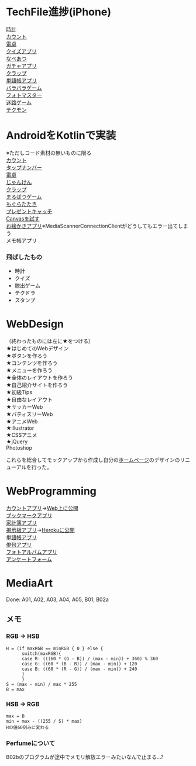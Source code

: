 # TechFile進捗(iPhone)
[時計](https://github.com/touyou/ClockLiT)  
[カウント](https://github.com/touyou/CountLiT)  
[電卓](https://github.com/touyou/CalculatorLiT)  
[クイズアプリ](https://github.com/touyou/QuizLiT)  
[なべあつ](https://github.com/touyou/NabeatsuLiT)  
[ガチャアプリ](https://github.com/touyou/GachaTechLiT)  
[クラップ](https://github.com/touyou/ClapLiT)  
[単語帳アプリ](https://github.com/touyou/WordListLiT)  
[バラバラゲーム](https://github.com/touyou/BarabaraGameLiT)  
[フォトマスター](https://github.com/touyou/PhotoMasterLiT)  
[迷路ゲーム](https://github.com/touyou/MazeLiT)  
[テクモン](https://github.com/touyou/TechMonsterLiT)  

# AndroidをKotlinで実装
※ただしコード素材の無いものに限る  
[カウント](https://github.com/touyou/CountKotlin)  
[タップナンバー](https://github.com/touyou/TapNumberKotlin)  
[電卓](https://github.com/touyou/CalculatorKotlin)  
[じゃんけん](https://github.com/touyou/JankenKotlin)  
[クラップ](https://github.com/touyou/ClapBeatKotlin)  
[まるばつゲーム](https://github.com/touyou/TicTacToeKotlin)  
[もぐらたたき](https://github.com/touyou/TapAMoleKotlin)  
[プレゼントキャッチ](https://github.com/touyou/PresentCatchKotlin)  
[Canvasを試す](https://github.com/touyou/CanvasKotlin)  
[お絵かきアプリ](https://github.com/touyou/FingerPaintKotlin)※MediaScannerConnectionClientがどうしてもエラー出てしまう  
メモ帳アプリ  

### 飛ばしたもの
- 時計
- クイズ
- 脱出ゲーム
- テクドラ
- スタンプ

# WebDesign
（終わったものには左に★をつける）  
★はじめてのWebデザイン  
★ボタンを作ろう  
★コンテンツを作ろう  
★メニューを作ろう  
★全体のレイアウトを作ろう  
★自己紹介サイトを作ろう  
★初級Tips  
★自由なレイアウト  
★サッカーWeb  
★パティスリーWeb  
★アニメWeb  
★illustrator  
★CSSアニメ  
★jQuery  
Photoshop  
  
これらを総合してモックアップから作成し自分の[ホームページ](http://touyou.github.io/)のデザインのリニューアルを行った。

# WebProgramming
[カウントアプリ](https://c9.io/touyou/countlit)→[Web上に公開](https://immense-beach-36337.herokuapp.com/count)  
[ブックマークアプリ](https://c9.io/touyou/bookmarklit)  
[家計簿アプリ](https://c9.io/touyou/account_booklit)  
[掲示板アプリ](https://c9.io/touyou/bbslit)→[Herokuに公開](https://hidden-chamber-51142.herokuapp.com/)  
[単語帳アプリ](https://c9.io/touyou/wordboxlit)  
[俳句アプリ](https://c9.io/touyou/haikulit)  
[フォトアルバムアプリ](https://c9.io/touyou/photoalbumlit)  
[アンケートフォーム](https://c9.io/touyou/formlit)  

# MediaArt
Done: A01, A02, A03, A04, A05, B01, B02a
## メモ
### RGB -> HSB
```
H = (if maxRGB == minRGB { 0 } else {
      switch(maxRGB){
      case R: (((60 * (G - B)) / (max - min)) + 360) % 360
      case G: ((60 * (B - R)) / (max - min)) + 120
      case B: ((60 * (R - G)) / (max - min)) + 240
      }
      }
S = (max - min) / max * 255
B = max
```
### HSB -> RGB
```
max = B
min = max - ((255 / S) * max)
Hの値60刻みに変わる
```
### Perfumeについて
B02bのプログラムが途中でメモリ解放エラーみたいなんで止まる...?
